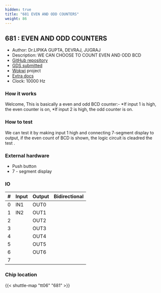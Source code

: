 ```yaml
---
hidden: true
title: "681 EVEN AND ODD COUNTERS"
weight: 86
---
```


## 681 : EVEN AND ODD COUNTERS

* Author: Dr.LIPIKA GUPTA, DEVRAJ, JUGRAJ
* Description: WE CAN CHOOSE TO COUNT EVEN AND ODD BCD
* [GitHub repository](https://github.com/DevrajC03/Jugraj-Devraj-Counters)
* [GDS submitted](https://github.com/DevrajC03/Jugraj-Devraj-Counters/actions/runs/8756755003)
* [Wokwi](https://wokwi.com/projects/395599496098067457) project
* [Extra docs](None)
* Clock: 10000 Hz

<!---

This file is used to generate your project datasheet. Please fill in the information below and delete any unused
sections.

You can also include images in this folder and reference them in the markdown. Each image must be less than
512 kb in size, and the combined size of all images must be less than 1 MB.
-->


### How it works

Welcome, This is basically a even and odd BCD counter:-
*If input 1 is high, the even counter is on,
*If input 2 is high, the odd counter is on.

### How to test

We can test it by making input 1 high and connecting 7-segment display to output,
if the even count of BCD is shown, the logic circuit is cleadred the test .

### External hardware

* Push button
* 7 - segment display


### IO

| # | Input          | Output         | Bidirectional   |
| - | -------------- | -------------- | --------------- |
| 0 | IN1 | OUT0 |  |
| 1 | IN2 | OUT1 |  |
| 2 |  | OUT2 |  |
| 3 |  | OUT3 |  |
| 4 |  | OUT4 |  |
| 5 |  | OUT5 |  |
| 6 |  | OUT6 |  |
| 7 |  |  |  |

### Chip location

{{< shuttle-map "tt06" "681" >}}

